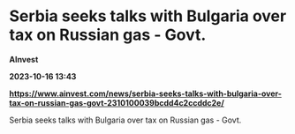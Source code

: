 # Serbia seeks talks with Bulgaria over tax on Russian gas - Govt.
**AInvest**

**2023-10-16 13:43**

**https://www.ainvest.com/news/serbia-seeks-talks-with-bulgaria-over-tax-on-russian-gas-govt-2310100039bcdd4c2ccddc2e/**

Serbia seeks talks with Bulgaria over tax on Russian gas - Govt.
